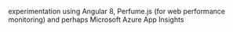 experimentation using Angular 8, Perfume.js (for web performance monitoring) and perhaps Microsoft Azure App Insights